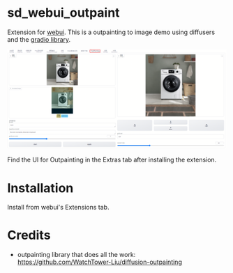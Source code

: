 # sd_webui_outpaint

Extension for [webui](https://github.com/AUTOMATIC1111/stable-diffusion-webui). This is a outpainting to image demo using diffusers and the [gradio library](https://github.com/gradio-app/gradio). 


![](preview.png)

Find the UI for Outpainting in the Extras tab after installing the extension.

# Installation

Install from webui's Extensions tab.

# Credits

* outpainting library that does all the work: https://github.com/WatchTower-Liu/diffusion-outpainting
